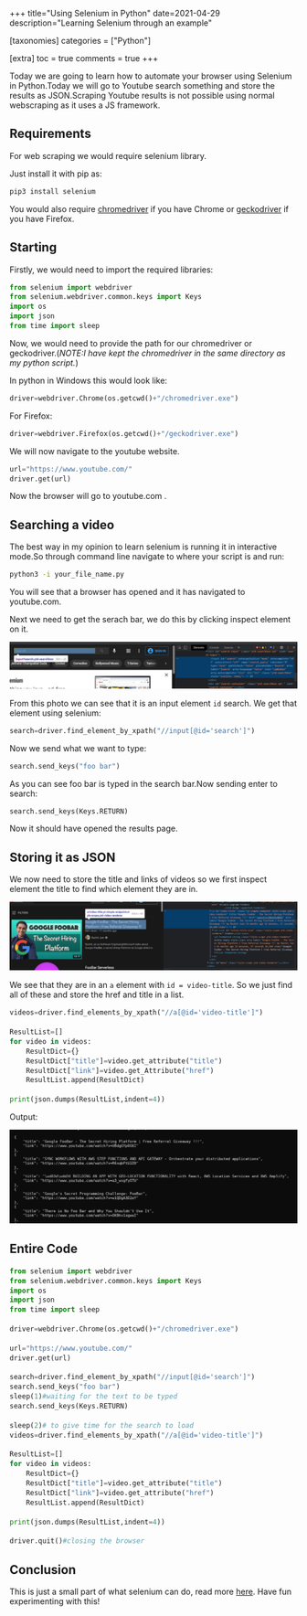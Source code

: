 +++
title="Using Selenium in Python"
date=2021-04-29
description="Learning Selenium through an example"

[taxonomies]
categories = ["Python"]

[extra]
toc = true
comments = true
+++

Today we are going to learn how to automate your browser using Selenium in Python.Today we will go to Youtube search something and store the results as JSON.Scraping Youtube results is not possible using normal webscraping as it uses a JS framework.

## Requirements

For web scraping we would require selenium library.

Just install it with pip as:

```bash
pip3 install selenium
```
You would also require [chromedriver](https://chromedriver.chromium.org/downloads) if you have Chrome or [geckodriver](https://github.com/mozilla/geckodriver/releases) if you have Firefox.

## Starting

Firstly, we would need to import the required libraries:

```py
from selenium import webdriver
from selenium.webdriver.common.keys import Keys
import os
import json
from time import sleep
```
Now, we would need to provide the path for our chromedriver or geckodriver.(*NOTE:I have kept the chromedriver in the same directory as my python script.*)

In python in Windows this would look like:

```py
driver=webdriver.Chrome(os.getcwd()+"/chromedriver.exe")
```
For Firefox:

```py
driver=webdriver.Firefox(os.getcwd()+"/geckodriver.exe")
```
We will now navigate to the youtube website.

```py
url="https://www.youtube.com/"
driver.get(url)
```
Now the browser will go to youtube.com .

## Searching a video

The best way in my opinion to learn selenium is running it in interactive mode.So through command line navigate to where your script is and run:
```bash
python3 -i your_file_name.py
```
You will see that a browser has opened and it has navigated to youtube.com.

Next we need to get the serach bar, we do this by clicking inspect element on it.

![search div](/assets/selenium-search.jpg)

From this photo we can see that it is an input element ```id``` search. We get that element using selenium:
```py
search=driver.find_element_by_xpath("//input[@id='search']")
```
Now we send what we want to type:

```py
search.send_keys("foo bar")
```
As you can see foo bar is typed in the search bar.Now sending enter to search:

```py
search.send_keys(Keys.RETURN)
```
Now it should have opened the results page.

## Storing it as JSON

We now need to store the title and links of videos so we first inspect element the title to find which element they are in.

![search div](/assets/selenium-title.jpg)

We see that they are in an ```a``` element with ```id = video-title```. So we just find all of these and store the href and title in a list.

```py
videos=driver.find_elements_by_xpath("//a[@id='video-title']")

ResultList=[]
for video in videos:
    ResultDict={}
    ResultDict["title"]=video.get_attribute("title")
    ResultDict["link"]=video.get_Attribute("href")
    ResultList.append(ResultDict)

print(json.dumps(ResultList,indent=4))
```
Output:

![output](/assets/selenium-output.jpg)

## Entire Code

```py
from selenium import webdriver
from selenium.webdriver.common.keys import Keys
import os
import json
from time import sleep

driver=webdriver.Chrome(os.getcwd()+"/chromedriver.exe")

url="https://www.youtube.com/"
driver.get(url)

search=driver.find_element_by_xpath("//input[@id='search']")
search.send_keys("foo bar")
sleep(1)#waiting for the text to be typed
search.send_keys(Keys.RETURN)

sleep(2)# to give time for the search to load
videos=driver.find_elements_by_xpath("//a[@id='video-title']")

ResultList=[]
for video in videos:
    ResultDict={}
    ResultDict["title"]=video.get_attribute("title")
    ResultDict["link"]=video.get_attribute("href")
    ResultList.append(ResultDict)

print(json.dumps(ResultList,indent=4))

driver.quit()#closing the browser
```
## Conclusion

This is just a small part of what selenium can do, read more [here](https://selenium-python.readthedocs.io/). Have fun experimenting with this!

